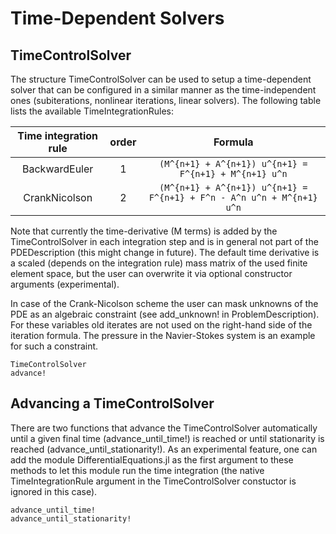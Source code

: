 
# Time-Dependent Solvers


## TimeControlSolver
The structure TimeControlSolver can be used to setup a time-dependent solver that can be configured in a similar manner as the time-independent ones (subiterations, nonlinear iterations, linear solvers). The following table lists the available TimeIntegrationRules:

| Time integration rule | order | Formula       
| :-------------------: | :---: | :-----------------------------------------------------------------------: |
| BackwardEuler         |   1   | ``(M^{n+1} + A^{n+1}) u^{n+1} = F^{n+1} + M^{n+1} u^n``                   |
| CrankNicolson         |   2   | ``(M^{n+1} + A^{n+1}) u^{n+1} = F^{n+1} + F^n - A^n u^n + M^{n+1} u^n``   |

Note that currently the time-derivative (M terms) is added by the TimeControlSolver in each integration step and is in general not part of the PDEDescription
(this might change in future). The default time derivative is a scaled (depends on the integration rule) mass matrix of the used finite element space, but the user can overwrite it via optional constructor arguments (experimental).

In case of the Crank-Nicolson scheme the user can mask unknowns of the PDE as an algebraic constraint (see add_unknown! in ProblemDescription). For these variables old iterates
are not used on the right-hand side of the iteration formula. The pressure in the Navier-Stokes system is an example for such a constraint.

```@docs
TimeControlSolver
advance!
```

## Advancing a TimeControlSolver

There are two functions that advance the TimeControlSolver automatically until a given final time (advance\_until\_time!) is reached or until stationarity is reached (advance\_until\_stationarity!). As an experimental feature, one can add the module DifferentialEquations.jl as the first argument to these methods to let this module run the time integration (the native TimeIntegrationRule argument in the TimeControlSolver constuctor is ignored in this case).


```@docs
advance_until_time!
advance_until_stationarity!
```